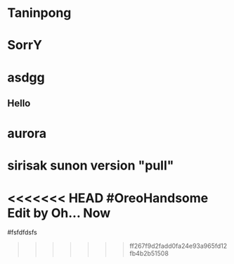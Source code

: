 # Taninpong
# SorrY
# asdgg
## Hello
# aurora
# sirisak sunon version "pull"


<<<<<<< HEAD
#OreoHandsome Edit by Oh... Now
=======


#fsfdfdsfs
>>>>>>> ff267f9d2fadd0fa24e93a965fd12fb4b2b51508
